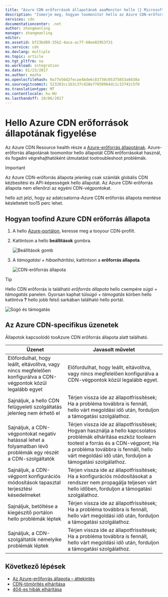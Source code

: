 ```yaml
---
title: "Azure CDN erőforrások állapotának aaaMonitor hello |} Microsoft Docs"
description: "Ismerje meg, hogyan toomonitor hello az Azure CDN-erőforrások az Azure Resource Health állapotát."
services: cdn
documentationcenter: .net
author: zhangmanling
manager: zhangmanling
editor: 
ms.assetid: bf23bd89-35b2-4aca-ac7f-68ee02953f31
ms.service: cdn
ms.devlang: multiple
ms.topic: article
ms.tgt_pltfrm: na
ms.workload: integration
ms.date: 01/23/2017
ms.author: mazha
ms.openlocfilehash: 0a77e56d2fecae4bde6c83730c05375853a6638a
ms.sourcegitcommit: 523283cc1b3c37c428e77850964dc1c33742c5f0
ms.translationtype: MT
ms.contentlocale: hu-HU
ms.lasthandoff: 10/06/2017
---
```

# <a name="monitor-hello-health-of-azure-cdn-resources"></a>Hello Azure CDN erőforrások állapotának figyelése
  
Az Azure CDN Resource health része a [Azure-erőforrás állapotának](../resource-health/resource-health-overview.md).  Azure-erőforrás állapotának toomonitor hello állapotát CDN erőforrásokat használ, és fogadni végrehajthatóként útmutatást tootroubleshoot problémák.

>[!IMPORTANT] 
>Az Azure CDN-erőforrás állapota jelenleg csak számlák globális CDN kézbesítési és API-képességek hello állapotát.  Az Azure CDN-erőforrás állapota nem ellenőrzi az egyéni CDN-végpontokat.
>
>hello azt jelzi, hogy az adatcsatorna-Azure CDN erőforrás állapota mentése késleltetett too15 perc lehet.

## <a name="how-toofind-azure-cdn-resource-health"></a>Hogyan toofind Azure CDN erőforrás állapota

1. A hello [Azure-portálon](https://portal.azure.com), keresse meg a tooyour CDN-profilt.

2. Kattintson a hello **beállítások** gombra.

    ![Beállítások gomb](./media/cdn-resource-health/cdn-profile-settings.png)

3. A *támogatási + hibaelhárítási*, kattintson a **erőforrás állapota**.

    ![CDN-erőforrás állapota](./media/cdn-resource-health/cdn-resource-health3.png)

>[!TIP] 
>Hello CDN erőforrás is található *erőforrás állapota* hello csempére *súgó + támogatás* panelen.  Gyorsan kaphat túl*súgó + támogatás* körben hello kattintva **?** hello jobb felső sarkában található hello portál.
>
> ![Súgó és támogatás](./media/cdn-resource-health/cdn-help-support.png)

## <a name="azure-cdn-specific-messages"></a>Az Azure CDN-specifikus üzenetek

Állapotok kapcsolódó tooAzure CDN erőforrás állapota alatt található.

|Üzenet | Javasolt művelet |
|---|---|
|Előfordulhat, hogy leállt, eltávolítva, vagy nincs megfelelően konfigurálva a CDN-végpontok közül legalább egyet | Előfordulhat, hogy leállt, eltávolítva, vagy nincs megfelelően konfigurálva a CDN-végpontok közül legalább egyet.|
|Sajnáljuk, a hello CDN felügyeleti szolgáltatás jelenleg nem érhető el | Térjen vissza ide az állapotfrissítések; Ha a probléma továbbra is fennáll, hello várt megoldási idő után, forduljon a támogatási szolgálathoz.|
|Sajnáljuk, a CDN-végpontokat negatív hatással lehet a folyamatban lévő problémák egy részét a CDN-szolgáltatók | Térjen vissza ide az állapotfrissítések; Hogyan használja a hello kapcsolatos problémák elhárítása eszköz toolearn tootest a forrás és a CDN-végpont; Ha a probléma továbbra is fennáll, hello várt megoldási idő után, forduljon a támogatási szolgálathoz. |
|Sajnáljuk, a CDN-végpont konfigurációs módosítások tapasztal terjesztési késedelmeket | Térjen vissza ide az állapotfrissítések; Ha a konfigurációs módosításokat a rendszer nem propagálja teljesen várt hello időben, forduljon a támogatási szolgálathoz.|
|Sajnáljuk, betöltése a kiegészítő portálon hello problémák léptek | Térjen vissza ide az állapotfrissítések; Ha a probléma továbbra is fennáll, hello várt megoldási idő után, forduljon a támogatási szolgálathoz.|
Sajnáljuk, a CDN-szolgáltatók némelyike problémák léptek | Térjen vissza ide az állapotfrissítések; Ha a probléma továbbra is fennáll, hello várt megoldási idő után, forduljon a támogatási szolgálathoz. |

## <a name="next-steps"></a>Következő lépések

- [Az Azure-erőforrás állapota – áttekintés](../resource-health/resource-health-overview.md)
- [CDN-tömörítés elhárítása](./cdn-troubleshoot-compression.md)
- [404-es hibák elhárítása](./cdn-troubleshoot-endpoint.md)